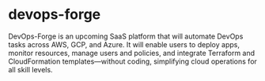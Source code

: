 # devops-forge
DevOps-Forge is an upcoming SaaS platform that will automate DevOps tasks across AWS, GCP, and Azure. It will enable users to deploy apps, monitor resources, manage users and policies, and integrate Terraform and CloudFormation templates—without coding, simplifying cloud operations for all skill levels.
